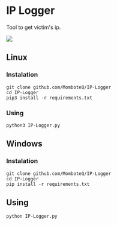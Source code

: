 # IP Logger

Tool to get victim's ip.

![](https://i.imgur.com/LFEifqI.png)

## Linux
### Instalation
```
git clone github.com/MomboteQ/IP-Logger
cd IP-Logger
pip3 install -r requirements.txt
```

### Using
```
python3 IP-Logger.py
```

## Windows
### Instalation
```
git clone github.com/MomboteQ/IP-Logger
cd IP-Logger
pip install -r requirements.txt
```

## Using
```
python IP-Logger.py
```

